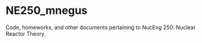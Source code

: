 # NE250_mnegus
Code, homeworks, and other documents pertaining to NucEng 250: Nuclear Reactor Theory.
